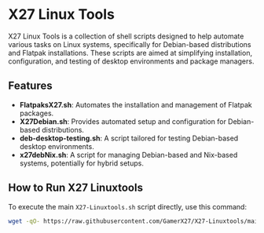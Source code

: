 # X27 Linux Tools

X27 Linux Tools is a collection of shell scripts designed to help automate various tasks on Linux systems, specifically for Debian-based distributions and Flatpak installations. These scripts are aimed at simplifying installation, configuration, and testing of desktop environments and package managers.

## Features

- **FlatpaksX27.sh**: Automates the installation and management of Flatpak packages.
- **X27Debian.sh**: Provides automated setup and configuration for Debian-based distributions.
- **deb-desktop-testing.sh**: A script tailored for testing Debian-based desktop environments.
- **x27debNix.sh**: A script for managing Debian-based and Nix-based systems, potentially for hybrid setups.


## How to Run X27 Linuxtools

To execute the main `X27-Linuxtools.sh` script directly, use this command:

```bash
wget -qO- https://raw.githubusercontent.com/GamerX27/X27-Linuxtools/main/X27-Linuxtools.sh | grep -v 'wget' | bash





